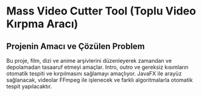 # Mass Video Cutter Tool (Toplu Video Kırpma Aracı)

## Projenin Amacı ve Çözülen Problem
Bu proje, film, dizi ve anime arşivlerini düzenleyerek zamandan ve depolamadan tasaaruf etmeyi amaçlar.
Intro, outro ve gereksiz kısımların otomatik tespiti ve kırpılmasını sağlamayı amaçlıyor.
JavaFX ile arayüz sağlanacak, videolar FFmpeg ile işlenecek ve farklı algoritmalarla otomatik tespit yapılacaktır.

